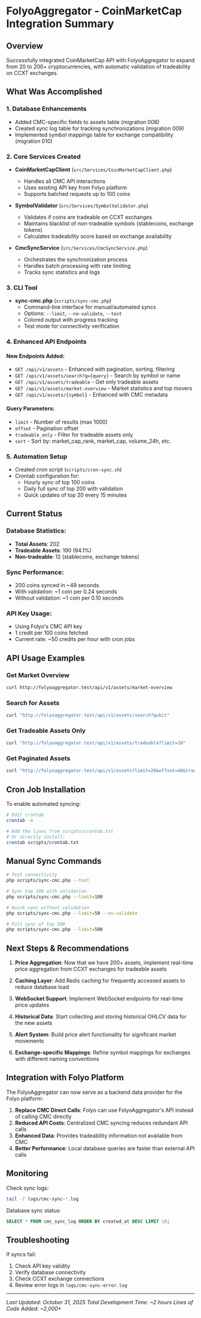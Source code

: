 # FolyoAggregator - CoinMarketCap Integration Summary

## Overview
Successfully integrated CoinMarketCap API with FolyoAggregator to expand from 20 to 200+ cryptocurrencies, with automatic validation of tradeability on CCXT exchanges.

## What Was Accomplished

### 1. Database Enhancements
- Added CMC-specific fields to assets table (migration 008)
- Created sync log table for tracking synchronizations (migration 009)
- Implemented symbol mappings table for exchange compatibility (migration 010)

### 2. Core Services Created
- **CoinMarketCapClient** (`src/Services/CoinMarketCapClient.php`)
  - Handles all CMC API interactions
  - Uses existing API key from Folyo platform
  - Supports batched requests up to 100 coins

- **SymbolValidator** (`src/Services/SymbolValidator.php`)
  - Validates if coins are tradeable on CCXT exchanges
  - Maintains blacklist of non-tradeable symbols (stablecoins, exchange tokens)
  - Calculates tradeability score based on exchange availability

- **CmcSyncService** (`src/Services/CmcSyncService.php`)
  - Orchestrates the synchronization process
  - Handles batch processing with rate limiting
  - Tracks sync statistics and logs

### 3. CLI Tool
- **sync-cmc.php** (`scripts/sync-cmc.php`)
  - Command-line interface for manual/automated syncs
  - Options: `--limit`, `--no-validate`, `--test`
  - Colored output with progress tracking
  - Test mode for connectivity verification

### 4. Enhanced API Endpoints

#### New Endpoints Added:
- `GET /api/v1/assets` - Enhanced with pagination, sorting, filtering
- `GET /api/v1/assets/search?q={query}` - Search by symbol or name
- `GET /api/v1/assets/tradeable` - Get only tradeable assets
- `GET /api/v1/assets/market-overview` - Market statistics and top movers
- `GET /api/v1/assets/{symbol}` - Enhanced with CMC metadata

#### Query Parameters:
- `limit` - Number of results (max 1000)
- `offset` - Pagination offset
- `tradeable_only` - Filter for tradeable assets only
- `sort` - Sort by: market_cap_rank, market_cap, volume_24h, etc.

### 5. Automation Setup
- Created cron script (`scripts/cron-sync.sh`)
- Crontab configuration for:
  - Hourly sync of top 100 coins
  - Daily full sync of top 200 with validation
  - Quick updates of top 20 every 15 minutes

## Current Status

### Database Statistics:
- **Total Assets**: 202
- **Tradeable Assets**: 190 (94.1%)
- **Non-tradeable**: 12 (stablecoins, exchange tokens)

### Sync Performance:
- 200 coins synced in ~49 seconds
- With validation: ~1 coin per 0.24 seconds
- Without validation: ~1 coin per 0.10 seconds

### API Key Usage:
- Using Folyo's CMC API key
- 1 credit per 100 coins fetched
- Current rate: ~50 credits per hour with cron jobs

## API Usage Examples

### Get Market Overview
```bash
curl http://folyoaggregator.test/api/v1/assets/market-overview
```

### Search for Assets
```bash
curl "http://folyoaggregator.test/api/v1/assets/search?q=bit"
```

### Get Tradeable Assets Only
```bash
curl "http://folyoaggregator.test/api/v1/assets/tradeable?limit=10"
```

### Get Paginated Assets
```bash
curl "http://folyoaggregator.test/api/v1/assets?limit=20&offset=40&tradeable_only=true"
```

## Cron Job Installation

To enable automated syncing:

```bash
# Edit crontab
crontab -e

# Add the lines from scripts/crontab.txt
# Or directly install:
crontab scripts/crontab.txt
```

## Manual Sync Commands

```bash
# Test connectivity
php scripts/sync-cmc.php --test

# Sync top 100 with validation
php scripts/sync-cmc.php --limit=100

# Quick sync without validation
php scripts/sync-cmc.php --limit=50 --no-validate

# Full sync of top 500
php scripts/sync-cmc.php --limit=500
```

## Next Steps & Recommendations

1. **Price Aggregation**: Now that we have 200+ assets, implement real-time price aggregation from CCXT exchanges for tradeable assets

2. **Caching Layer**: Add Redis caching for frequently accessed assets to reduce database load

3. **WebSocket Support**: Implement WebSocket endpoints for real-time price updates

4. **Historical Data**: Start collecting and storing historical OHLCV data for the new assets

5. **Alert System**: Build price alert functionality for significant market movements

6. **Exchange-specific Mappings**: Refine symbol mappings for exchanges with different naming conventions

## Integration with Folyo Platform

The FolyoAggregator can now serve as a backend data provider for the Folyo platform:

1. **Replace CMC Direct Calls**: Folyo can use FolyoAggregator's API instead of calling CMC directly
2. **Reduced API Costs**: Centralized CMC syncing reduces redundant API calls
3. **Enhanced Data**: Provides tradeability information not available from CMC
4. **Better Performance**: Local database queries are faster than external API calls

## Monitoring

Check sync logs:
```bash
tail -f logs/cmc-sync-*.log
```

Database sync status:
```sql
SELECT * FROM cmc_sync_log ORDER BY created_at DESC LIMIT 10;
```

## Troubleshooting

If syncs fail:
1. Check API key validity
2. Verify database connectivity
3. Check CCXT exchange connections
4. Review error logs in `logs/cmc-sync-error.log`

---

*Last Updated: October 31, 2025*
*Total Development Time: ~2 hours*
*Lines of Code Added: ~2,000+*